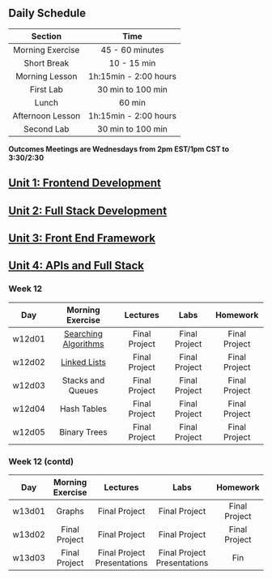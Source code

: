 ## Daily Schedule
| Section | Time |
|:--:|:---------:|
| Morning Exercise | 45 - 60 minutes |
| Short Break | 10 - 15 min |
| Morning Lesson | 1h:15min - 2:00 hours |
| First Lab | 30 min to 100 min |
| Lunch | 60 min |
| Afternoon Lesson | 1h:15min - 2:00 hours |
| Second Lab | 30 min to 100 min |

**Outcomes Meetings are Wednesdays from 2pm EST/1pm CST to 3:30/2:30**

## [Unit 1: Frontend Development](./1_front_end_development/README.md)

## [Unit 2: Full Stack Development](./2_full_stack_dev/README.md)

## [Unit 3: Front End Framework](./3_front_end_frameworks/README.md)

## [Unit 4: APIs and Full Stack](./4_APIs_and_full_stack/README.md)

### Week 12
| Day | Morning Exercise | Lectures | Labs | Homework |
|:---:|:-----------:|:-------:|:-----------:|:-----------:|
| w12d01 | [Searching Algorithms](./4_APIs_and_full_stack/w12d01/morning_exercise/) | Final Project | Final Project | Final Project |
| w12d02 | [Linked Lists](./4_APIs_and_full_stack/w12d02/morning_exercise/) | Final Project | Final Project | Final Project |
| w12d03 | Stacks and Queues | Final Project | Final Project | Final Project |
| w12d04 | Hash Tables | Final Project | Final Project | Final Project |
| w12d05 | Binary Trees | Final Project | Final Project | Final Project |

### Week 12 (contd)
| Day | Morning Exercise | Lectures | Labs | Homework |
|:---:|:-----------:|:-------:|:-----------:|:-----------:|
| w13d01 | Graphs | Final Project | Final Project | Final Project |
| w13d02 | Final Project | Final Project | Final Project | Final Project |
| w13d03 | Final Project | Final Project Presentations | Final Project Presentations | Fin |
